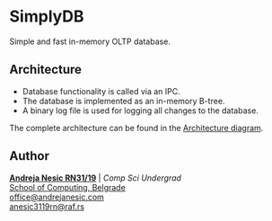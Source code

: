 # SimplyDB

Simple and fast in-memory OLTP database.

## Architecture

* Database functionality is called via an IPC.
* The database is implemented as an in-memory B-tree.
* A binary log file is used for logging all changes to the database.

The complete architecture can be found in the [Architecture diagram](./meta/Architecture.png).

## Author

[**Andreja Nesic RN31/19**](https://www.linkedin.com/in/andreja-nesic/) | _Comp Sci Undergrad_ <br>
[School of Computing, Belgrade](https://www.linkedin.com/school/racunarski-fakultet/) <br>
office@andrejanesic.com <br>
anesic3119rn@raf.rs